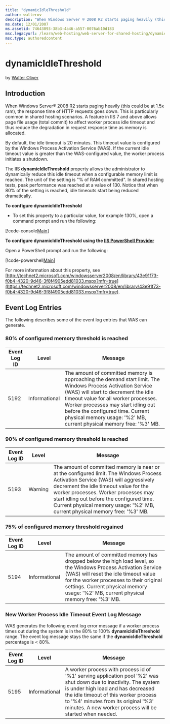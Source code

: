 ```yaml
---
title: "dynamicIdleThreshold"
author: walterov
description: "When Windows Server ® 2008 R2 starts paging heavily (this could be at 1.5x ram), the response time of HTTP requests goes down. This is particularly common in..."
ms.date: 12/01/2007
ms.assetid: 74643093-38b3-4a46-a557-0076ab10d183
msc.legacyurl: /learn/web-hosting/web-server-for-shared-hosting/dynamicidlethreshold
msc.type: authoredcontent
---
```

dynamicIdleThreshold
====================
by [Walter Oliver](https://github.com/walterov)

## Introduction

When Windows Server® 2008 R2 starts paging heavily (this could be at 1.5x ram), the response time of HTTP requests goes down. This is particularly common in shared hosting scenarios. A feature in IIS 7 and above allows page file usage (total commit) to affect worker process idle timeout and thus reduce the degradation in request response time as memory is allocated.

By default, the idle timeout is 20 minutes. This timeout value is configured by the Windows Process Activation Service (WAS). If the current idle timeout value is greater than the WAS-configured value, the worker process initiates a shutdown.

The IIS **dynamicIdleThreshold** property allows the administrator to dynamically reduce this idle timeout when a configurable memory limit is reached. The unit of the setting is "% of RAM committed". In shared hosting tests, peak performance was reached at a value of 130. Notice that when 80% of the setting is reached, idle timeouts start being reduced dramatically.

**To configure dynamicIdleThreshold**

- To set this property to a particular value, for example 130%, open a command prompt and run the following:


[!code-console[Main](dynamicidlethreshold/samples/sample1.cmd)]


**To configure dynamicIdleThreshold using the [IIS PowerShell Provider](../../manage/powershell/installing-the-iis-powershell-snap-in.md)**

Open a PowerShell prompt and run the following:


[!code-powershell[Main](dynamicidlethreshold/samples/sample2.ps1)]


For more information about this property, see [http://technet2.microsoft.com/windowsserver2008/en/library/43e91f73-f0b4-4320-9d46-3f8f4905edd81033.mspx?mfr=true](https://technet2.microsoft.com/windowsserver2008/en/library/43e91f73-f0b4-4320-9d46-3f8f4905edd81033.mspx?mfr=true).

## Event Log Entries

The following describes some of the event log entries that WAS can generate.

### 80% of configured memory threshold is reached

| **Event Log ID** | **Level** | **Message** |
| --- | --- | --- |
| 5192 | Informational | The amount of committed memory is approaching the demand start limit. The Windows Process Activation Service (WAS) will start to decrement the idle timeout value for all worker processes. Worker processes may start idling out before the configured time. Current physical memory usage: '%2' MB, current physical memory free: '%3' MB. |


### 90% of configured memory threshold is reached

| **Event Log ID** | **Level** | **Message** |
| --- | --- | --- |
| 5193 | Warning | The amount of committed memory is near or at the configured limit. The Windows Process Activation Service (WAS) will aggressively decrement the idle timeout value for the worker processes. Worker processes may start idling out before the configured time. Current physical memory usage: '%2' MB, current physical memory free: '%3' MB. |


### 75% of configured memory threshold regained

| **Event Log ID** | **Level** | **Message** |
| --- | --- | --- |
| 5194 | Informational | The amount of committed memory has dropped below the high load level, so the Windows Process Activation Service (WAS) will reset the idle timeout value for the worker processes to their original settings. Current physical memory usage: '%2' MB, current physical memory free: '%3' MB. |


### New Worker Process Idle Timeout Event Log Message

WAS generates the following event log error message if a worker process times out during the system is in the 80% to 100% **dynamicIdleThreshold** range.  The event log message stays the same if the **dynamicIdleThreshold** percentage is &lt; 80%.

| **Event Log ID** | **Level** | **Message** |
| --- | --- | --- |
| 5195 | Informational | A worker process with process id of '%1' serving application pool '%2' was shut down due to inactivity. The system is under high load and has decreased the idle timeout of this worker process to '%4' minutes from its original '%3' minutes. A new worker process will be started when needed. |
